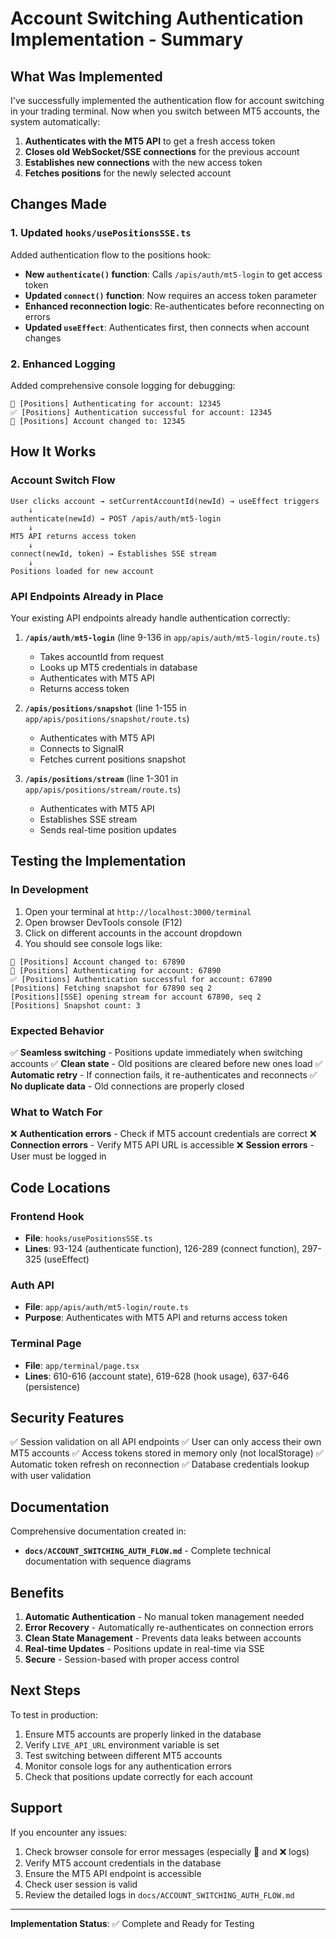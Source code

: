 # Account Switching Authentication Implementation - Summary

## What Was Implemented

I've successfully implemented the authentication flow for account switching in your trading terminal. Now when you switch between MT5 accounts, the system automatically:

1. **Authenticates with the MT5 API** to get a fresh access token
2. **Closes old WebSocket/SSE connections** for the previous account
3. **Establishes new connections** with the new access token
4. **Fetches positions** for the newly selected account

## Changes Made

### 1. Updated `hooks/usePositionsSSE.ts`

Added authentication flow to the positions hook:

- **New `authenticate()` function**: Calls `/apis/auth/mt5-login` to get access token
- **Updated `connect()` function**: Now requires an access token parameter
- **Enhanced reconnection logic**: Re-authenticates before reconnecting on errors
- **Updated `useEffect`**: Authenticates first, then connects when account changes

### 2. Enhanced Logging

Added comprehensive console logging for debugging:
```
🔐 [Positions] Authenticating for account: 12345
✅ [Positions] Authentication successful for account: 12345
🔄 [Positions] Account changed to: 12345
```

## How It Works

### Account Switch Flow

```
User clicks account → setCurrentAccountId(newId) → useEffect triggers
    ↓
authenticate(newId) → POST /apis/auth/mt5-login
    ↓
MT5 API returns access token
    ↓
connect(newId, token) → Establishes SSE stream
    ↓
Positions loaded for new account
```

### API Endpoints Already in Place

Your existing API endpoints already handle authentication correctly:

1. **`/apis/auth/mt5-login`** (line 9-136 in `app/apis/auth/mt5-login/route.ts`)
   - Takes accountId from request
   - Looks up MT5 credentials in database
   - Authenticates with MT5 API
   - Returns access token

2. **`/apis/positions/snapshot`** (line 1-155 in `app/apis/positions/snapshot/route.ts`)
   - Authenticates with MT5 API
   - Connects to SignalR
   - Fetches current positions snapshot

3. **`/apis/positions/stream`** (line 1-301 in `app/apis/positions/stream/route.ts`)
   - Authenticates with MT5 API
   - Establishes SSE stream
   - Sends real-time position updates

## Testing the Implementation

### In Development

1. Open your terminal at `http://localhost:3000/terminal`
2. Open browser DevTools console (F12)
3. Click on different accounts in the account dropdown
4. You should see console logs like:

```
🔄 [Positions] Account changed to: 67890
🔐 [Positions] Authenticating for account: 67890
✅ [Positions] Authentication successful for account: 67890
[Positions] Fetching snapshot for 67890 seq 2
[Positions][SSE] opening stream for account 67890, seq 2
[Positions] Snapshot count: 3
```

### Expected Behavior

✅ **Seamless switching** - Positions update immediately when switching accounts
✅ **Clean state** - Old positions are cleared before new ones load
✅ **Automatic retry** - If connection fails, it re-authenticates and reconnects
✅ **No duplicate data** - Old connections are properly closed

### What to Watch For

❌ **Authentication errors** - Check if MT5 account credentials are correct
❌ **Connection errors** - Verify MT5 API URL is accessible
❌ **Session errors** - User must be logged in

## Code Locations

### Frontend Hook
- **File**: `hooks/usePositionsSSE.ts`
- **Lines**: 93-124 (authenticate function), 126-289 (connect function), 297-325 (useEffect)

### Auth API
- **File**: `app/apis/auth/mt5-login/route.ts`
- **Purpose**: Authenticates with MT5 API and returns access token

### Terminal Page
- **File**: `app/terminal/page.tsx`
- **Lines**: 610-616 (account state), 619-628 (hook usage), 637-646 (persistence)

## Security Features

✅ Session validation on all API endpoints
✅ User can only access their own MT5 accounts
✅ Access tokens stored in memory only (not localStorage)
✅ Automatic token refresh on reconnection
✅ Database credentials lookup with user validation

## Documentation

Comprehensive documentation created in:
- **`docs/ACCOUNT_SWITCHING_AUTH_FLOW.md`** - Complete technical documentation with sequence diagrams

## Benefits

1. **Automatic Authentication** - No manual token management needed
2. **Error Recovery** - Automatically re-authenticates on connection errors
3. **Clean State Management** - Prevents data leaks between accounts
4. **Real-time Updates** - Positions update in real-time via SSE
5. **Secure** - Session-based with proper access control

## Next Steps

To test in production:

1. Ensure MT5 accounts are properly linked in the database
2. Verify `LIVE_API_URL` environment variable is set
3. Test switching between different MT5 accounts
4. Monitor console logs for any authentication errors
5. Check that positions update correctly for each account

## Support

If you encounter any issues:

1. Check browser console for error messages (especially 🔐 and ❌ logs)
2. Verify MT5 account credentials in the database
3. Ensure the MT5 API endpoint is accessible
4. Check user session is valid
5. Review the detailed logs in `docs/ACCOUNT_SWITCHING_AUTH_FLOW.md`

---

**Implementation Status**: ✅ Complete and Ready for Testing


